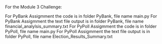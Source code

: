 For the Module 3 Challenge:

For PyBank Assigmment the code is in folder PyBank, file name main.py
For PyBank Assigmment the text file output is in folder PyBank, file name financial_analylsis_summary.txt
For PyPoll Assigmment the code is in folder PyPoll, file name main.py
For PyPoll Assigmment the text file output is in folder PyPoll, file name Election_Results_Summary.txt